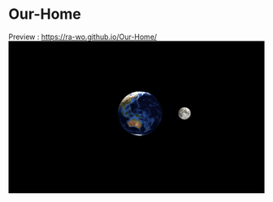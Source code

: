 # Our-Home
Preview : https://ra-wo.github.io/Our-Home/
![preview](https://raw.githubusercontent.com/Ra-Wo/Our-Home/main/ScreenShot.png)
